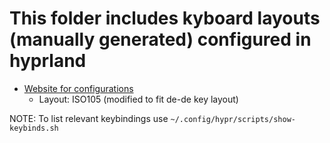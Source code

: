 # This folder includes kyboard layouts (manually generated) configured in hyprland

- [Website for configurations](http://www.keyboard-layout-editor.com/#/)
  - Layout: ISO105 (modified to fit de-de key layout)
  
NOTE: To list relevant keybindings use `~/.config/hypr/scripts/show-keybinds.sh`

